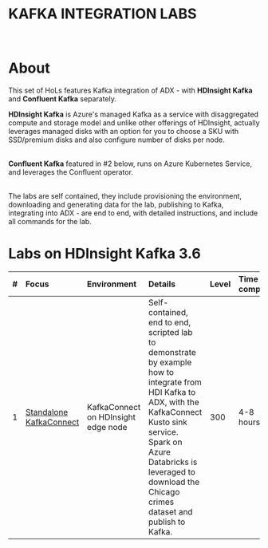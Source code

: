 # KAFKA INTEGRATION LABS
<br>

# About

This set of HoLs features Kafka integration of ADX - with **HDInsight Kafka** and **Confluent Kafka** separately.  <br>

**HDInsight Kafka** is Azure's managed Kafka as a service with disaggregated compute and storage model and unlike other offerings of HDInsight, actually leverages managed disks with an option for you to choose a SKU with SSD/premium disks and also configure number of disks per node.<br><br>

**Confluent Kafka** featured  in #2 below, runs on Azure Kubernetes Service, and leverages the Confluent operator.<br><br>  

The labs are self contained, they include provisioning the environment, downloading and generating data for the lab, publishing to Kafka, integrating into ADX - are end to end, with detailed instructions, and include all commands for the lab.  

# Labs on HDInsight Kafka 3.6

| # | Focus |Environment | Details | Level |Time to complete |
| :--- | :--- | :--- | :--- | :--- | :--- |
| 1 | [Standalone KafkaConnect](standalone-edgenode/README.md) | KafkaConnect on HDInsight edge node | Self-contained, end to end, scripted lab to demonstrate by example how to integrate from HDI Kafka to ADX, with the KafkaConnect Kusto sink service.  Spark on Azure Databricks is leveraged to download the Chicago crimes dataset and publish to Kafka. | 300 | 4-8 hours|
